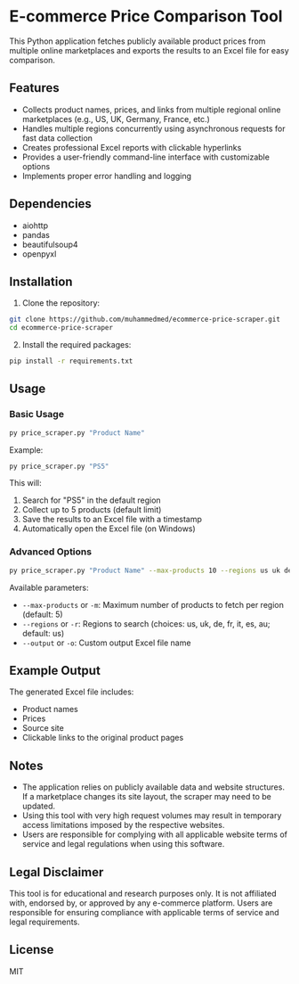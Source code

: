 # E-commerce Price Comparison Tool

This Python application fetches publicly available product prices from multiple online marketplaces and exports the results to an Excel file for easy comparison.

## Features

- Collects product names, prices, and links from multiple regional online marketplaces (e.g., US, UK, Germany, France, etc.)
- Handles multiple regions concurrently using asynchronous requests for fast data collection
- Creates professional Excel reports with clickable hyperlinks
- Provides a user-friendly command-line interface with customizable options
- Implements proper error handling and logging

## Dependencies

- aiohttp
- pandas
- beautifulsoup4
- openpyxl

## Installation

1. Clone the repository:

```bash
git clone https://github.com/muhammedmed/ecommerce-price-scraper.git
cd ecommerce-price-scraper
```

2. Install the required packages:

```bash
pip install -r requirements.txt
```

## Usage

### Basic Usage

```bash
py price_scraper.py "Product Name"
```

Example:

```bash
py price_scraper.py "PS5"
```

This will:
1. Search for "PS5" in the default region
2. Collect up to 5 products (default limit)
3. Save the results to an Excel file with a timestamp
4. Automatically open the Excel file (on Windows)

### Advanced Options

```bash
py price_scraper.py "Product Name" --max-products 10 --regions us uk de --output results.xlsx
```

Available parameters:
- `--max-products` or `-m`: Maximum number of products to fetch per region (default: 5)
- `--regions` or `-r`: Regions to search (choices: us, uk, de, fr, it, es, au; default: us)
- `--output` or `-o`: Custom output Excel file name

## Example Output

The generated Excel file includes:
- Product names
- Prices 
- Source site 
- Clickable links to the original product pages

## Notes

- The application relies on publicly available data and website structures. If a marketplace changes its site layout, the scraper may need to be updated.
- Using this tool with very high request volumes may result in temporary access limitations imposed by the respective websites.
- Users are responsible for complying with all applicable website terms of service and legal regulations when using this software.

## Legal Disclaimer

This tool is for educational and research purposes only. It is not affiliated with, endorsed by, or approved by any e-commerce platform. Users are responsible for ensuring compliance with applicable terms of service and legal requirements.

## License

MIT

